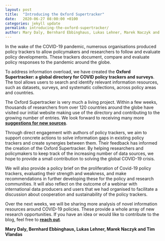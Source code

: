 ```yaml
---
layout: post
title:  "Introducing the Oxford Supertracker"
date:   2020-06-27 08:00:00 +0100
categories: jekyll update
permalink: introducing-the-oxford-supertracker/
author: Mary Daly, Bernhard Ebbinghaus, Lukas Lehner, Marek Naczyk and Tim Vlandas
---
```


In the wake of the COVID-19 pandemic, numerous organisations produced policy trackers to allow policymakers and researchers to follow and evaluate policy developments. These trackers document, compare and evaluate policy responses to the pandemic around the globe.

To address information overload, we have created the **Oxford Supertracker: a global directory for COVID policy trackers and surveys**. The tool allows users to search and identify relevant information resources, such as datasets, surveys, and systematic collections, across policy areas and countries.

The Oxford Supertracker is very much a living project. Within a few weeks, thousands of researchers from over 120 countries around the globe have visited our initial website making use of the directory and contributing to the growing number of entries. We look forward to receiving many more **[suggestions for new sources](../submit-a-tracker/)**.

Through direct engagement with authors of policy trackers, we aim to support concrete actions to solve information gaps in existing policy trackers and create synergies between them. Their feedback has informed the creation of the Oxford Supertracker. By helping researchers and policymakers to keep track of the increasing number of data sources, we hope to provide a small contribution to solving the global COVID-19 crisis.

We will also provide a policy brief on the proliferation of Covid-19 policy trackers, evaluating their strength and weakness, and make recommendations in further developing these for the policy and research communities. It will also reflect on the outcome of a webinar with international data producers and users that we had organised to facilitate a discussion about cooperation and sustainability of the policy trackers.

Over the next weeks, we will be sharing more analysis of novel information resources around COVID-19 policies. These provide a whole array of new research opportunities. If you have an idea or would like to contribute to the blog, feel free to **[reach out](../submit-feedback/)**.

**Mary Daly, Bernhard Ebbinghaus, Lukas Lehner, Marek Naczyk and Tim Vlandas**